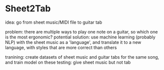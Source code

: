 # Sheet2Tab

idea: go from sheet music/MIDI file to guitar tab

problem: there are multiple ways to play one note on a guitar, so which one is the most ergonomic?
potential solution: use machine learning (probably NLP) with the sheet music as a 'language', 
and translate it to a new language, with styles that are more correct than others

tranining: create datasets of sheet music and guitar tabs for the same song, and train model on these
testing: give sheet music but not tab
